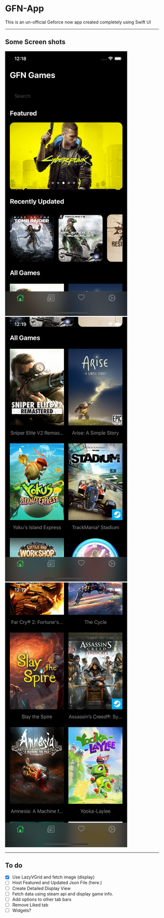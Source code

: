 # GFN-App

This is an un-official Geforce now app created completely using Swift UI

---
## Some Screen shots

<img src="https://raw.githubusercontent.com/Aayush9029/GFN-App/main/img/ss_1.png" width="400px">
<img src="https://raw.githubusercontent.com/Aayush9029/GFN-App/main/img/ss_2.png" width="400px"><img src="https://raw.githubusercontent.com/Aayush9029/GFN-App/main/img/ss_5.png" width="400px">

---

## To do
 - [x] Use LazyVGrid and fetch image (display)
 - [ ] Host Featured and Updated Json File (here.)
 - [ ] Create Detailed Display View
 - [ ] Fetch data using steam api and display game info.
 - [ ] Add options to other tab bars
 - [ ] Remove Liked tab
 - [ ] Widgets?
